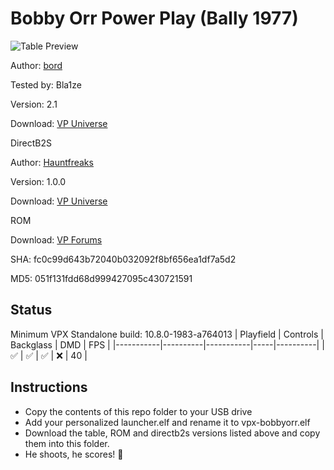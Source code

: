 # Bobby Orr Power Play (Bally 1977)

![Table Preview](https://github.com/Bla1ze/vpx-images/blob/main/vpx-bobbyorr.png)

Author: [bord](https://vpuniverse.com/profile/9265-bord/)  

Tested by: Bla1ze

Version: 2.1

Download: [VP Universe](https://vpuniverse.com/files/file/9794-bobby-orr-power-play-bally-1977/)

DirectB2S

Author: [Hauntfreaks](https://vpuniverse.com/profile/5216-hauntfreaks/) 

Version: 1.0.0

Download: [VP Universe](https://vpuniverse.com/files/file/12797-power-play-bally-1977/)

ROM

Download: [VP Forums](https://www.vpforums.org/index.php?app=downloads&showfile=707)

SHA: fc0c99d643b72040b032092f8bf656ea1df7a5d2

MD5: 051f131fdd68d999427095c430721591

## Status 

Minimum VPX Standalone build: 10.8.0-1983-a764013
| Playfield | Controls | Backglass | DMD | FPS | 
|-----------|----------|-----------|-----|----------|
| :white_check_mark: | :white_check_mark: | :white_check_mark: | :x: | 40 |

## Instructions

- Copy the contents of this repo folder to your USB drive
- Add your personalized launcher.elf and rename it to vpx-bobbyorr.elf
- Download the table, ROM and directb2s versions listed above and copy them into this folder. 
- He shoots, he scores! 🏒